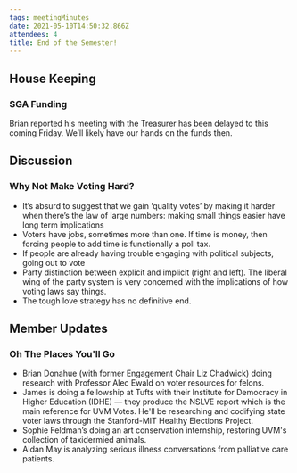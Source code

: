 ```yaml
---
tags: meetingMinutes
date: 2021-05-10T14:50:32.866Z
attendees: 4
title: End of the Semester!
---
```


## House Keeping

### SGA Funding

Brian reported his meeting with the Treasurer has been delayed to this coming Friday. We’ll likely have our hands on the funds then.

## Discussion

### Why Not Make Voting Hard?

- It’s absurd to suggest that we gain ‘quality votes’ by making it harder when there’s the law of large numbers: making small things easier have long term implications
- Voters have jobs, sometimes more than one. If time is money, then forcing people to add time is functionally a poll tax.
- If people are already having trouble engaging with political subjects, going out to vote
- Party distinction between explicit and implicit (right and left). The liberal wing of the party system is very concerned with the implications of how voting laws say things.
- The tough love strategy has no definitive end.

## Member Updates

### Oh The Places You'll Go

- Brian Donahue (with former Engagement Chair Liz Chadwick) doing research with Professor Alec Ewald on voter resources for felons.
- James is doing a fellowship at Tufts with their Institute for Democracy in Higher Education (IDHE) — they produce the NSLVE report which is the main reference for UVM Votes. He'll be researching and codifying state voter laws through the Stanford-MIT Healthy Elections Project.
- Sophie Feldman’s doing an art conservation internship, restoring UVM's collection of taxidermied animals.
- Aidan May is analyzing serious illness conversations from palliative care patients.
